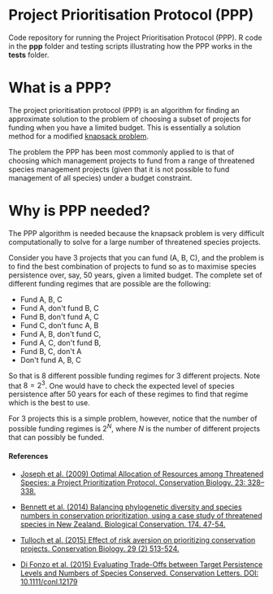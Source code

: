 # Project Prioritisation Protocol (PPP)

Code repository for running the Project Prioritisation Protocol (PPP).  R code in the **ppp** folder and testing scripts illustrating how the PPP works in the **tests** folder.  

# What is a PPP?  

The project prioritisation protocol (PPP) is an algorithm for finding an approximate solution to the problem of choosing a subset of projects for funding when you have a limited budget.  This is essentially a solution method for a modified [knapsack problem](https://en.wikipedia.org/wiki/Knapsack_problem).  

The problem the PPP has been most commonly applied to is that of choosing which management projects to fund from a range of threatened species management projects (given that it is not possible to fund management of all species) under a budget constraint.  

# Why is PPP needed?  

The PPP algorithm is needed because the knapsack problem is very difficult computationally to solve for a large number of threatened species projects.  

Consider you have 3 projects that you can fund (A, B, C), and the problem is to find the best combination of projects to fund so as to maximise species persistence over, say, 50 years, given a limited budget.  The complete set of different funding regimes that are possible are the following:

* Fund A, B, C
* Fund A, don't fund B, C
* Fund B, don't fund A, C
* Fund C, don't func A, B
* Fund A, B, don't fund C, 
* Fund A, C, don't fund B, 
* Fund B, C, don't A
* Don't fund A, B, C

So that is 8 different possible funding regimes for 3 different projects.  Note that $8 = 2^3$.  One would have to check the expected level of species persistence after 50 years for each of these regimes to find that regime which is the best to use.  

For 3 projects this is a simple problem, however, notice that the number of possible funding regimes is $2^N$, where $N$ is the number of different projects that can possibly be funded.  



#### References
* [Joseph et al. (2009) Optimal Allocation of Resources among Threatened Species: a Project Prioritization Protocol. Conservation Biology. 23: 328–338.](http://onlinelibrary.wiley.com/doi/10.1111/j.1523-1739.2008.01124.x/abstract)

* [Bennett et al. (2014) Balancing phylogenetic diversity and species numbers in conservation prioritization, using a case study of threatened species in New Zealand. Biological Conservation. 174. 47-54. ](http://www.sciencedirect.com/science/article/pii/S0006320714001219)

* [Tulloch et al. (2015) Effect of risk aversion on prioritizing conservation projects. Conservation Biology. 29 (2) 513-524. ](http://onlinelibrary.wiley.com/doi/10.1111/cobi.12386/abstract)

* [Di Fonzo et al. (2015) Evaluating Trade-Offs between Target Persistence Levels and Numbers of Species Conserved. Conservation Letters. DOI: 10.1111/conl.12179](http://onlinelibrary.wiley.com/doi/10.1111/conl.12179/epdf)
